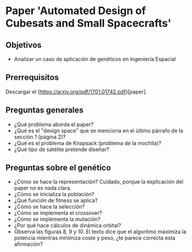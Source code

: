 # Paper 'Automated Design of Cubesats and Small Spacecrafts'

## Objetivos

* Analizar un caso de aplicación de genéticos en Ingeniería Espacial

## Prerrequisitos

Descargar el (https://arxiv.org/pdf/1701.01742.pdf)[paper].

## Preguntas generales

- ¿Qué problema aborda el paper? 
- ¿Qué es el "design space" que se menciona en el último párrafo de la sección 1 (página 2)?
- ¿Qué es el problema de Knapsack (problema de la mochila)? 
- ¿Qué tipo de satélite pretende diseñar? 

## Preguntas sobre el genético

- ¿Cómo se hace la representación? Cuidado, porque la explicación del paper no es nada clara.
- ¿Cómo se inicializa la población? 
- ¿Qué función de fitness se aplica? 
- ¿Cómo se hace la selección? 
- ¿Cómo se implementa el crossover? 
- ¿Cómo se implementa la mutación? 
- ¿Por qué hace cálculos de dinámica orbital?
- Observa las figuras 8, 9 y 10. El texto dice que el algoritmo maximiza la potencia mientras minimiza coste y peso, ¿te parece correcta esta afirmación? 
